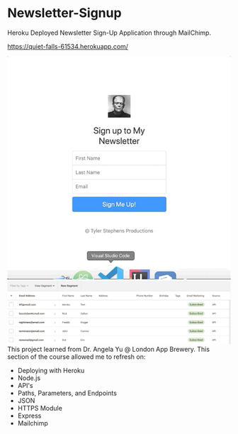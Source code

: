 # Newsletter-Signup

Heroku Deployed Newsletter Sign-Up Application through MailChimp.

https://quiet-falls-61534.herokuapp.com/

![alt text](public/images/newsletter-gif.gif)
![alt text](public/images/mailchimp-newsletter.png)
This project learned from Dr. Angela Yu @ London App Brewery. 
This section of the course allowed me to refresh on:
* Deploying with Heroku
* Node.js
* API's
* Paths, Parameters, and Endpoints
* JSON
* HTTPS Module
* Express
* Mailchimp
